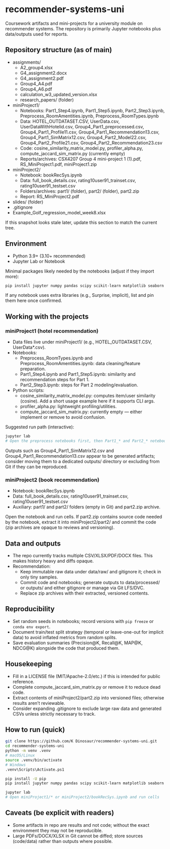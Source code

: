 # recommender-systems-uni

Coursework artifacts and mini-projects for a university module on recommender systems. The repository is primarily Jupyter notebooks plus data/outputs used for reports.

## Repository structure (as of main)
- assignments/
  - A2_group4.xlsx
  - G4_assignment2.docx
  - G4_assignment2.pdf
  - Group4_A4.pdf
  - Group4_A6.pdf
  - calculation_w3_updated_version.xlsx
  - research_papers/ (folder)
- miniProject1/
  - Notebooks: Part1_Step4.ipynb, Part1_Step5.ipynb, Part2_Step3.ipynb, Preprocess_RoomAmentities.ipynb, Preprocess_RoomTypes.ipynb
  - Data: HOTEL_OUTDATASET.CSV, UserData.csv, UserDataWithHotelid.csv, Group4_Part1_preprocessed.csv, Group4_Part1_Profile11.csv, Group4_Part1_Recommendation13.csv, Group4_Part1_SimMatrix12.csv, Group4_Part2_Model22.csv, Group4_Part2_Profile21.csv, Group4_Part2_Recommendation23.csv
  - Code: cosine_similarity_matrix_model.py, profiler_alpha.py, compute_jaccard_sim_matrix.py (currently empty)
  - Reports/archives: CSX4207 Group 4 mini-project 1 (1).pdf, RS_MiniProject1.pdf, miniProject1.zip
- miniProject2/
  - Notebook: bookRecSys.ipynb
  - Data: full_book_details.csv, rating10user91_trainset.csv, rating10user91_testset.csv
  - Folders/archives: part1/ (folder), part2/ (folder), part2.zip
  - Report: RS_MiniProject2.pdf
- slides/ (folder)
- .gitignore
- Example_Golf_regression_model_week8.xlsx

If this snapshot looks stale later, update this section to match the current tree.

## Environment
- Python 3.9+ (3.10+ recommended)
- Jupyter Lab or Notebook

Minimal packages likely needed by the notebooks (adjust if they import more):
```bash
pip install jupyter numpy pandas scipy scikit-learn matplotlib seaborn tqdm
```
If any notebook uses extra libraries (e.g., Surprise, implicit), list and pin them here once confirmed.

## Working with the projects

### miniProject1 (hotel recommendation)
- Data files live under miniProject1/ (e.g., HOTEL_OUTDATASET.CSV, UserData*.csv).
- Notebooks:
  - Preprocess_RoomTypes.ipynb and Preprocess_RoomAmentities.ipynb: data cleaning/feature preparation.
  - Part1_Step4.ipynb and Part1_Step5.ipynb: similarity and recommendation steps for Part 1.
  - Part2_Step3.ipynb: steps for Part 2 modeling/evaluation.
- Python scripts:
  - cosine_similarity_matrix_model.py: computes item/user similarity (cosine). Add a short usage example here if it supports CLI args.
  - profiler_alpha.py: lightweight profiling/utilities.
  - compute_jaccard_sim_matrix.py: currently empty — either implement or remove to avoid confusion.

Suggested run path (interactive):
```bash
jupyter lab
# Open the preprocess notebooks first, then Part1_* and Part2_* notebooks.
```
Outputs such as Group4_Part1_SimMatrix12.csv and Group4_Part1_Recommendation13.csv appear to be generated artifacts; consider moving them to a dedicated outputs/ directory or excluding from Git if they can be reproduced.

### miniProject2 (book recommendation)
- Notebook: bookRecSys.ipynb
- Data: full_book_details.csv, rating10user91_trainset.csv, rating10user91_testset.csv
- Auxiliary: part1/ and part2/ folders (empty in Git) and part2.zip archive.

Open the notebook and run cells. If part2.zip contains source code needed by the notebook, extract it into miniProject2/part2/ and commit the code (zip archives are opaque to reviews and versioning).

## Data and outputs
- The repo currently tracks multiple CSV/XLSX/PDF/DOCX files. This makes history heavy and diffs opaque.
- Recommendation:
  - Keep immutable raw data under data/raw/ and gitignore it; check in only tiny samples.
  - Commit code and notebooks; generate outputs to data/processed/ or outputs/ and either gitignore or manage via Git LFS/DVC.
  - Replace zip archives with their extracted, versioned contents.

## Reproducibility
- Set random seeds in notebooks; record versions with `pip freeze` or `conda env export`.
- Document train/test split strategy (temporal or leave-one-out for implicit data) to avoid inflated metrics from random splits.
- Save evaluation summaries (Precision@K, Recall@K, MAP@K, NDCG@K) alongside the code that produced them.

## Housekeeping
- Fill in a LICENSE file (MIT/Apache-2.0/etc.) if this is intended for public reference.
- Complete compute_jaccard_sim_matrix.py or remove it to reduce dead code.
- Extract contents of miniProject2/part2.zip into versioned files; otherwise results aren’t reviewable.
- Consider expanding .gitignore to exclude large raw data and generated CSVs unless strictly necessary to track.

## How to run (quick)
```bash
git clone https://github.com/K Dinosaur/recommender-systems-uni.git
cd recommender-systems-uni
python -m venv .venv
# macOS/Linux
source .venv/bin/activate
# Windows
.venv\Scripts\Activate.ps1

pip install -U pip
pip install jupyter numpy pandas scipy scikit-learn matplotlib seaborn tqdm

jupyter lab
# Open miniProject1/* or miniProject2/bookRecSys.ipynb and run cells
```

## Caveats (be explicit with readers)
- Some artifacts in repo are results and not code; without the exact environment they may not be reproducible.
- Large PDFs/DOCX/XLSX in Git cannot be diffed; store sources (code/data) rather than outputs where possible.
